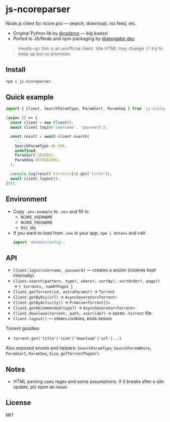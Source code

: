 # js-ncoreparser

Node.js client for ncore.pro — search, download, rss feed, etc.

- Original Python lib by [@radaron](https://github.com/radaron/) — big kudos!
- Ported to JS/Node and npm packaging by [@alexgabe-dev](https://github.com/alexgabe-dev)

> Heads-up: this is an unofficial client. Site HTML may change :) I try to keep up but no promises.

## Install

```bash
npm i js-ncoreparser
```

## Quick example

```ts
import { Client, SearchParamType, ParamSort, ParamSeq } from 'js-ncoreparser';

(async () => {
  const client = new Client();
  await client.login('username', 'password');

  const result = await client.search(
    '',
    SearchParamType.HD_HUN,
    undefined,
    ParamSort.SEEDERS,
    ParamSeq.DECREASING,
  );

  console.log(result.torrents[0].get('title'));
  await client.logout();
})();
```

## Environment
- Copy `.env.example` to `.env` and fill in:
  - `NCORE_USERNAME`
  - `NCORE_PASSWORD`
  - `RSS_URL`
- If you want to load from `.env` in your app, `npm i dotenv` and call:
  ```ts
  import 'dotenv/config';
  ```

## API

- `Client.login(username, password)` — creates a sesion (cookies kept internally)
- `Client.search(pattern, type?, where?, sortBy?, sortOrder?, page?)` → `{ torrents, numOfPages }`
- `Client.getTorrent(id, extraParams?)` → `Torrent`
- `Client.getByRss(url)` → `AsyncGenerator<Torrent>`
- `Client.getByActivity()` → `Promise<Torrent[]>`
- `Client.getRecommended(type?)` → `AsyncGenerator<Torrent>`
- `Client.download(torrent, path, override?)` → saves `.torrent` file
- `Client.logout()` — clears cookies, ends sesion

Torrent goodies:
- `torrent.get('title'|'size'|'download'|'url'|...)`

Also exposed enums and helpers: `SearchParamType`, `SearchParamWhere`, `ParamSort`, `ParamSeq`, `Size`, `getTorrentPageUrl`.

## Notes
- HTML parsing uses regex and some assumptions. If it breaks after a site update, plz open an issue.

## License
MIT

